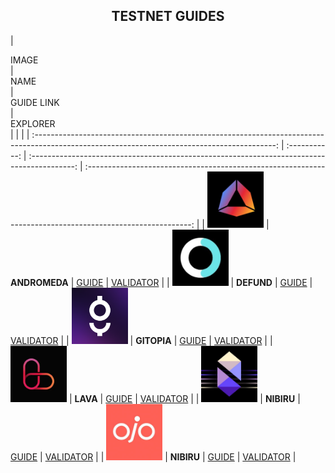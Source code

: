 <div align="center">
  <h2> TESTNET GUIDES </h2>
</div>

|                                                                    <div style="width:150px">IMAGE</div>                                                                    |     <div style="width:200px">NAME</div>      |                                         <div style="width:250px">GUIDE LINK</div>                                          |                                                  <div style="width:250px">EXPLORER</div>                                                 |
|                                                  |
| :------------------------------------------------------------------------------------------------------------------------------------------: | :-----------: | :-----------------------------------------------------------------------------------------: | :--------------------------------------------------------------------------------------------------------: |
| <img src="https://raw.githubusercontent.com/MirrorReflectionTeam/cosmos_testnet_manuals/main/project_files/andromeda.jpg" width="90" alt=""> | **ANDROMEDA** | [GUIDE](https://github.com/MirrorReflectionTeam/cosmos_testnet_manuals/tree/main/andromeda) | [VALIDATOR](https://andromeda.exploreme.pro/validator/andrvaloper187qg8np6zngwpsdmguf3jxwdj5hdwmh7v7awce)  |
|  <img src="https://raw.githubusercontent.com/MirrorReflectionTeam/cosmos_testnet_manuals/main/project_files/defund.jpg" width="90" alt="">   |  **DEFUND**   |  [GUIDE](https://github.com/MirrorReflectionTeam/cosmos_testnet_manuals/tree/main/defund)   | [VALIDATOR](https://defund.explorers.guru/validator/defundvaloper1v0emcp5u268etyz34x5wqdzzzuu33hsxycrgzr)  |
|  <img src="https://raw.githubusercontent.com/MirrorReflectionTeam/cosmos_testnet_manuals/main/project_files/gitopia.png" width="90" alt="">  |  **GITOPIA**  |  [GUIDE](https://github.com/MirrorReflectionTeam/cosmos_testnet_manuals/tree/main/gitopia)  | [VALIDATOR](https://gitopia.exploreme.pro/validator/gitopiavaloper10rm952fn4e37apwr7eadr6h2n3z527yucj2hae) |
|   <img src="https://raw.githubusercontent.com/MirrorReflectionTeam/cosmos_testnet_manuals/main/project_files/lava.png" width="90" alt="">    |   **LAVA**    |   [GUIDE](https://github.com/MirrorReflectionTeam/cosmos_testnet_manuals/tree/main/lava)    |   [VALIDATOR](https://lava.exploreme.pro/validator/lava@valoper1c9e9ntwz2g6sxe5g00z0vgxp9yfqkrfe8fgzua)    |
|  <img src="https://raw.githubusercontent.com/MirrorReflectionTeam/cosmos_testnet_manuals/main/project_files/nibiru.jpg" width="90" alt="">   |  **NIBIRU**   |  [GUIDE](https://github.com/MirrorReflectionTeam/cosmos_testnet_manuals/tree/main/nibiru)   |   [VALIDATOR](https://nibiru.exploreme.pro/validator/nibivaloper1k8jxnyt7tzlg98z7aqv4ydu3e85557yug63z5s)   |
|    <img src="https://raw.githubusercontent.com/MirrorReflectionTeam/cosmos_testnet_manuals/main/project_files/ojo.jpg" width="90" alt="">    |  **NIBIRU**   |    [GUIDE](https://github.com/MirrorReflectionTeam/cosmos_testnet_manuals/tree/main/ojo)    |     [VALIDATOR](https://ojo.exploreme.pro/validator/ojovaloper1vpax8d27h2evn5nsk089k0zc7ue72w80jmffkv)     |

